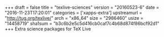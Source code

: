 +++
draft = false
title = "texlive-sciences"
version = "20160523-6"
date = "2016-11-23T17:20:01"
categories = ['xapps-extra']
upstreamurl = "http://tug.org/texlive/"
arch = "x86_64"
size = "2986460"
usize = "14458719"
sha1sum = "b3c6b2e5c5d416cb0caf7c4b68d874f86bcf92d1"
+++
Extra science packages for TeX Live